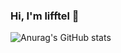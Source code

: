 ### Hi, I'm lifftel 👋



![Anurag's GitHub stats](https://github-readme-stats.vercel.app/api?username=anuraghazra&show_icons=true&theme=radical)



